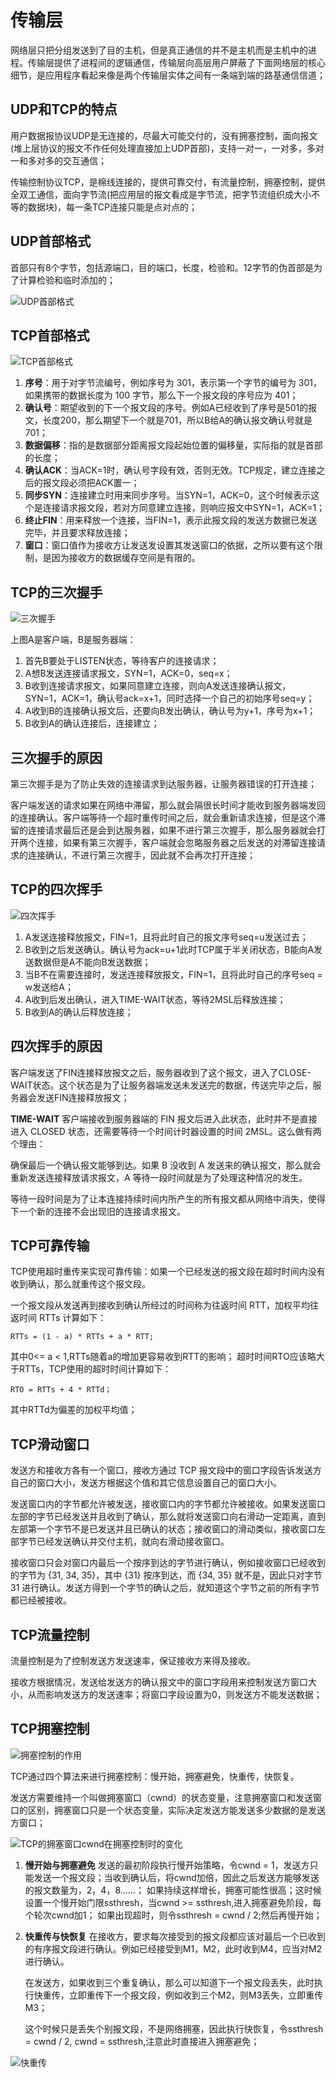 # 传输层
网络层只把分组发送到了目的主机，但是真正通信的并不是主机而是主机中的进程。传输层提供了进程间的逻辑通信，传输层向高层用户屏蔽了下面网络层的核心细节，是应用程序看起来像是两个传输层实体之间有一条端到端的路基通信信道；

## UDP和TCP的特点
用户数据报协议UDP是无连接的，尽最大可能交付的，没有拥塞控制，面向报文(堆上层协议的报文不作任何处理直接加上UDP首部)，支持一对一，一对多，多对一和多对多的交互通信；

传输控制协议TCP，是棉线连接的，提供可靠交付，有流量控制，拥塞控制，提供全双工通信，面向字节流(把应用层的报文看成是字节流，把字节流组织成大小不等的数据块)，每一条TCP连接只能是点对点的；

## UDP首部格式
首部只有8个字节，包括源端口，目的端口，长度，检验和。12字节的伪首部是为了计算检验和临时添加的；

![UDP首部格式](img/UDP首部格式.jpg)

## TCP首部格式

![TCP首部格式](img/TCP首部格式.png)

1. **序号**：用于对字节流编号，例如序号为 301，表示第一个字节的编号为 301，如果携带的数据长度为 100 字节，那么下一个报文段的序号应为 401；
2. **确认号**：期望收到的下一个报文段的序号。例如A已经收到了序号是501的报文，长度200，那么期望下一个就是701，所以B给A的确认报文确认号就是701；
3. **数据偏移**：指的是数据部分距离报文段起始位置的偏移量，实际指的就是首部的长度；
4. **确认ACK**：当ACK=1时，确认号字段有效，否则无效。TCP规定，建立连接之后的报文段必须把ACK置一；
5. **同步SYN**：连接建立时用来同步序号。当SYN=1，ACK=0，这个时候表示这个是连接请求报文段，若对方同意建立连接，则响应报文中SYN=1，ACK=1；
6. **终止FIN**：用来释放一个连接，当FIN=1，表示此报文段的发送方数据已发送完毕，并且要求释放连接；
7. **窗口**：窗口值作为接收方让发送发设置其发送窗口的依据，之所以要有这个限制，是因为接收方的数据缓存空间是有限的。

## TCP的三次握手
![三次握手](img/三次握手.png)

上图A是客户端，B是服务器端：
1. 首先B要处于LISTEN状态，等待客户的连接请求；
2. A想B发送连接请求报文，SYN=1，ACK=0，seq=x；
3. B收到连接请求报文，如果同意建立连接，则向A发送连接确认报文，SYN=1，ACK=1，确认号ack=x+1，同时选择一个自己的初始序号seq=y；
4. A收到B的连接确认报文后，还要向B发出确认，确认号为y+1，序号为x+1；
5. B收到A的确认连接后，连接建立；
   
## 三次握手的原因
第三次握手是为了防止失效的连接请求到达服务器，让服务器错误的打开连接；

客户端发送的请求如果在网络中滞留，那么就会隔很长时间才能收到服务器端发回的连接确认。客户端等待一个超时重传时间之后，就会重新请求连接，但是这个滞留的连接请求最后还是会到达服务器，如果不进行第三次握手，那么服务器就会打开两个连接，如果有第三次握手，客户端就会忽略服务器之后发送的对滞留连接请求的连接确认，不进行第三次握手，因此就不会再次打开连接；

## TCP的四次挥手

![四次挥手](img/四次挥手.jpg)

1. A发送连接释放报文，FIN=1，且将此时自己的报文序号seq=u发送过去；
2. B收到之后发送确认。确认号为ack=u+1此时TCP属于半关闭状态，B能向A发送数据但是A不能向B发送数据；
3. 当B不在需要连接时，发送连接释放报文，FIN=1，且将此时自己的序号seq = w发送给A；
4. A收到后发出确认，进入TIME-WAIT状态，等待2MSL后释放连接；
5. B收到A的确认后释放连接；
   
## 四次挥手的原因
客户端发送了FIN连接释放报文之后，服务器收到了这个报文，进入了CLOSE-WAIT状态。这个状态是为了让服务器端发送未发送完的数据，传送完毕之后，服务器会发送FIN连接释放报文；

**TIME-WAIT**
客户端接收到服务器端的 FIN 报文后进入此状态，此时并不是直接进入 CLOSED 状态，还需要等待一个时间计时器设置的时间 2MSL。这么做有两个理由：

确保最后一个确认报文能够到达。如果 B 没收到 A 发送来的确认报文，那么就会重新发送连接释放请求报文，A 等待一段时间就是为了处理这种情况的发生。

等待一段时间是为了让本连接持续时间内所产生的所有报文都从网络中消失，使得下一个新的连接不会出现旧的连接请求报文。

## TCP可靠传输
TCP使用超时重传来实现可靠传输：如果一个已经发送的报文段在超时时间内没有收到确认，那么就重传这个报文段。

一个报文段从发送再到接收到确认所经过的时间称为往返时间 RTT，加权平均往返时间 RTTs 计算如下：

    RTTs = (1 - a) * RTTs + a * RTT;

其中0<= a < 1,RTTs随着a的增加更容易收到RTT的影响；
超时时间RTO应该略大于RTTs，TCP使用的超时时间计算如下：

    RTO = RTTs + 4 * RTTd；

其中RTTd为偏差的加权平均值；

## TCP滑动窗口
发送方和接收方各有一个窗口，接收方通过 TCP 报文段中的窗口字段告诉发送方自己的窗口大小，发送方根据这个值和其它信息设置自己的窗口大小。

发送窗口内的字节都允许被发送，接收窗口内的字节都允许被接收。如果发送窗口左部的字节已经发送并且收到了确认，那么就将发送窗口向右滑动一定距离，直到左部第一个字节不是已发送并且已确认的状态；接收窗口的滑动类似，接收窗口左部字节已经发送确认并交付主机，就向右滑动接收窗口。

接收窗口只会对窗口内最后一个按序到达的字节进行确认，例如接收窗口已经收到的字节为 {31, 34, 35}，其中 {31} 按序到达，而 {34, 35} 就不是，因此只对字节 31 进行确认。发送方得到一个字节的确认之后，就知道这个字节之前的所有字节都已经被接收。

## TCP流量控制
流量控制是为了控制发送方发送速率，保证接收方来得及接收。

接收方根据情况，发送给发送方的确认报文中的窗口字段用来控制发送方窗口大小，从而影响发送方的发送速率；将窗口字段设置为0，则发送方不能发送数据；

## TCP拥塞控制
![拥塞控制的作用](img/拥塞控制的作用.jpg)

TCP通过四个算法来进行拥塞控制：慢开始，拥塞避免，快重传，快恢复。

发送方需要维持一个叫做拥塞窗口（cwnd）的状态变量，注意拥塞窗口和发送窗口的区别，拥塞窗口只是一个状态变量，实际决定发送方能发送多少数据的是发送方窗口；

![TCP的拥塞窗口cwnd在拥塞控制时的变化](img/TCP的拥塞窗口cwnd在拥塞控制时的变化.png)

1. **慢开始与拥塞避免**
   发送的最初阶段执行慢开始策略，令cwnd = 1，发送方只能发送一个报文段；当收到确认后，将cwnd加倍，因此之后发送方能够发送的报文数量为，2，4，8……；
   如果持续这样增长，拥塞可能性很高；这时候设置一个慢开始门限ssthresh，当cwnd >= ssthresh,进入拥塞避免阶段，每个轮次cwnd加1；
   如果出现超时，则令ssthresh = cwnd / 2;然后再慢开始；
2. **快重传与快恢复**
   在接收方，要求每次接受到的报文段都应该对最后一个已收到的有序报文段进行确认。例如已经接受到M1，M2，此时收到M4，应当对M2进行确认。

   在发送方，如果收到三个重复确认，那么可以知道下一个报文段丢失，此时执行快重传，立即重传下一个报文段，例如收到三个M2，则M3丢失，立即重传M3；

   这个时候只是丢失个别报文段，不是网络拥塞，因此执行快恢复，令ssthresh = cwnd / 2, cwnd = ssthresh,注意此时直接进入拥塞避免；

![快重传](img/快重传.png)




